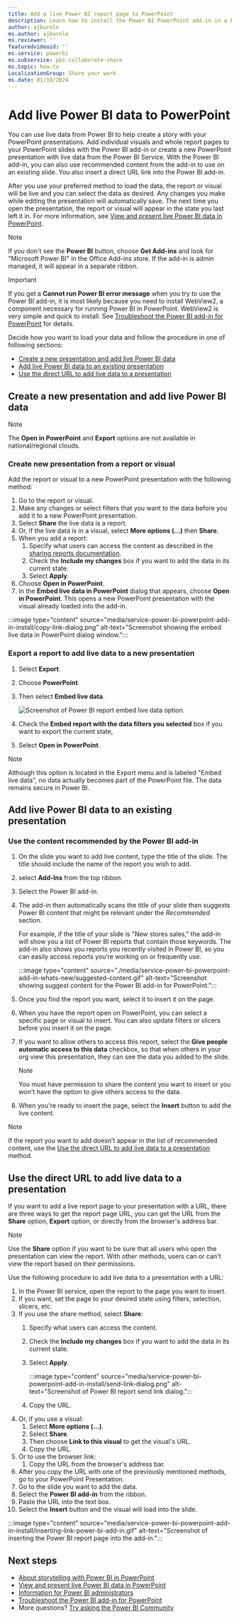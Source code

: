 ```yaml
---
title: Add a live Power BI report page to PowerPoint
description: Learn how to install the Power BI PowerPoint add-in in a PowerPoint slide.
author: ajburnle
ms.author: ajburnle
ms.reviewer: ''
featuredvideoid: ''
ms.service: powerbi
ms.subservice: pbi-collaborate-share
ms.topic: how-to
LocalizationGroup: Share your work
ms.date: 01/18/2024
---
```


# Add live Power BI data to PowerPoint

You can use live data from Power BI to help create a story with your PowerPoint presentations. Add individual visuals and whole report pages to your PowerPoint slides with the Power BI add-in or create a new PowerPoint presentation with live data from the Power BI Service. With the Power BI add-in, you can also use recommended content from the add-in to use on an existing slide. You also insert a direct URL link into the Power BI add-in.

After you use your preferred method to load the data, the report or visual will be live and you can select the data as desired. Any changes you make while editing the presentation will automatically save. The next time you open the presentation, the report or visual will appear in the state you last left it in. For more information, see [View and present live Power BI data in PowerPoint](./service-power-bi-powerpoint-add-in-view-present.md).

> [!NOTE]
> If you don't see the **Power BI** button, choose **Get Add-ins** and look for "Microsoft Power BI" in the Office Add-ins store. If the add-in is admin managed, it will appear in a separate ribbon.

> [!IMPORTANT]
> If you get a **Cannot run Power BI error message** when you try to use the Power BI add-in, it is most likely because you need to install WebView2, a component necessary for running Power BI in PowerPoint. WebView2 is very simple and quick to install. See [Troubleshoot the Power BI add-in for PowerPoint](./service-power-bi-powerpoint-add-in-troubleshoot.md) for details.

Decide how you want to load your data and follow the procedure in one of following sections:
* [Create a new presentation and add live Power BI data](#create-a-new-presentation-and-add-live-power-bi-data)
* [Add live Power BI data to an existing presentation](#add-live-power-bi-data-to-an-existing-presentation)
* [Use the direct URL to add live data to a presentation](#use-the-direct-url-to-add-live-data-to-a-presentation)


## Create a new presentation and add live Power BI data

> [!NOTE]
> The **Open in PowerPoint** and **Export** options are not available in national/regional clouds.

### Create new presentation from a report or visual
Add the report or visual to a new PowerPoint presentation with the following method:
1. Go to the report or visual.
1. Make any changes or select filters that you want to the data before you add it to a new PowerPoint presentation.
1. Select **Share** the live data is a report.
1. Or, if the live data is in a visual, select **More options (...)** then **Share**.
1. When you add a report:
    1. Specify what users can access the content as described in the [sharing reports documentation](service-share-dashboards.md#share-a-report-via-link).
    1. Check the **Include my changes** box if you want to add the data in its current state.
    1. Select **Apply**.
1. Choose **Open in PowerPoint**.
1. In the **Embed live data in PowerPoint** dialog that appears, choose **Open in PowerPoint**. This opens a new PowerPoint presentation with the visual already loaded into the add-in.

:::image type="content" source="media/service-power-bi-powerpoint-add-in-install/copy-link-dialog.png" alt-text="Screenshot showing the embed live data in PowerPoint dialog window."::: 

### Export a report to add live data to a new presentation
1. Select **Export**.
1. Choose **PowerPoint**.
1. Then select **Embed live data**.

    ![Screenshot of Power BI report embed live data option.](media/service-power-bi-powerpoint-add-in-install/embed-live-data-option.png)

1. Check the **Embed report with the data filters you selected** box if you want to export the current state,
1. Select **Open in PowerPoint**.

> [!NOTE]
> Although this option is located in the Export menu and is labeled "Embed live data", no data actually becomes part of the PowerPoint file. The data remains secure in Power BI.

## Add live Power BI data to an existing presentation

### Use the content recommended by the Power BI add-in

1. On the slide you want to add live content, type the title of the slide. The title should include the name of the report you wish to add.
1. select **Add-Ins** from the top ribbon.
1. Select the Power BI add-in. 
1. The add-in then automatically scans the title of your slide then suggests Power BI content that might be relevant under the *Recommended* section. 
    
    For example, if the title of your slide is "New stores sales," the add-in will show you a list of Power BI reports that contain those keywords. The add-in also shows you reports you recently visited in Power BI, so you can easily access reports you’re working on or frequently use.

    :::image type="content" source="./media/service-power-bi-powerpoint-add-in-whats-new/suggested-content.gif" alt-text="Screenshot showing suggest content for the Power BI add-in for PowerPoint.":::

1. Once you find the report you want, select it to insert it on the page.
1. When you have the report open on PowerPoint, you can select a specific page or visual to insert. You can also update filters or slicers before you insert it on the page.
1. If you want to allow others to access this report, select the **Give people automatic access to this data** checkbox, so that when others in your org view this presentation, they can see the data you added to the slide.

    > [!NOTE]
    > You must have permission to share the content you want to insert or you won't have the option to give others access to the data.

1. When you're ready to insert the page, select the **Insert** button to add the live content.

> [!NOTE]
> If the report you want to add doesn’t appear in the list of recommended content, use the  [Use the direct URL to add live data to a presentation](#use-the-direct-url-to-add-live-data-to-a-presentation) method.


## Use the direct URL to add live data to a presentation

If you want to add a live report page to your presentation with a URL, there are three ways to get the report page URL, you can get the URL from the **Share** option, **Export** option, or directly from the browser's address bar.

> [!NOTE]
> Use the **Share** option if you want to be sure that all users who open the presentation can view the report. With other methods, users can or can't view the report based on their permissions.  

Use the following procedure to add live data to a presentation with a URL:

1. In the Power BI service, open the report to the page you want to insert. 
1. If you want, set the page to your desired state using filters, selection, slicers, etc.
1. If you use the share method, select **Share**:
    1. Specify what users can access the content.
    1. Check the **Include my changes** box if you want to add the data in its current state.
    1. Select **Apply**.

        :::image type="content" source="media/service-power-bi-powerpoint-add-in-install/send-link-dialog.png" alt-text="Screenshot of Power BI report send link dialog.":::
    
    1. Copy the URL.
1. Or, if you use a visual:
    1. Select **More options (...)**.
    1. Select **Share**.
    1. Then choose **Link to this visual** to get the visual's URL.
    1. Copy the URL.
1. Or to use the browser link:
    1. Copy the URL from the browser's address bar.
1. After you copy the URL with one of the previously mentioned methods, go to your PowerPoint Presentation.
1. Go to the slide you want to add the data.
1. Select the **Power BI add-in** from the ribbon.
1. Paste the URL into the text box.
1. Select the **Insert** button and the visual will load into the slide.

 :::image type="content" source="media/service-power-bi-powerpoint-add-in-install/inserting-link-power-bi-add-in.gif" alt-text="Screenshot of inserting the Power BI report page into the add-in.":::

## Next steps

* [About storytelling with Power BI in PowerPoint](./service-power-bi-powerpoint-add-in-about.md)
* [View and present live Power BI data in PowerPoint](./service-power-bi-powerpoint-add-in-view-present.md)
* [Information for Power BI administrators](./service-power-bi-powerpoint-add-in-admin.md)
* [Troubleshoot the Power BI add-in for PowerPoint](./service-power-bi-powerpoint-add-in-troubleshoot.md)
* More questions? [Try asking the Power BI Community](https://community.powerbi.com/)